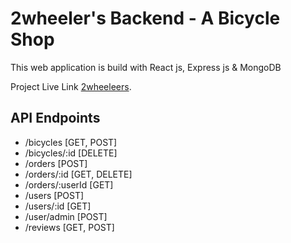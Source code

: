 # 2wheeler's Backend - A Bicycle Shop

This web application is build with React js, Express js & MongoDB


Project Live Link [2wheeleers](https://twowheelers.web.app/).

## API Endpoints

- /bicycles [GET, POST]
- /bicycles/:id [DELETE]
- /orders [POST]
- /orders/:id [GET, DELETE]
- /orders/:userId [GET]
- /users [POST]
- /users/:id [GET]
- /user/admin [POST]
- /reviews [GET, POST]